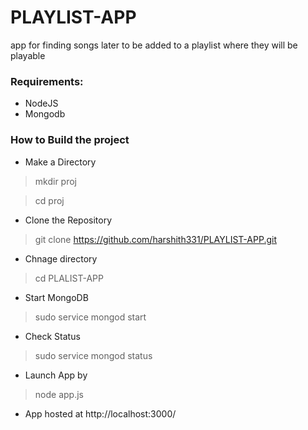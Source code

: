 # PLAYLIST-APP
app for finding songs later to be added to a playlist where they will be playable

### Requirements:
* NodeJS
* Mongodb

### How to Build the project 
* Make a Directory
> mkdir proj

> cd proj

* Clone the Repository
> git clone https://github.com/harshith331/PLAYLIST-APP.git

* Chnage directory
> cd PLALIST-APP

* Start MongoDB
> sudo service mongod start
* Check Status
> sudo service mongod status

* Launch App by
> node app.js

* App hosted at http://localhost:3000/
